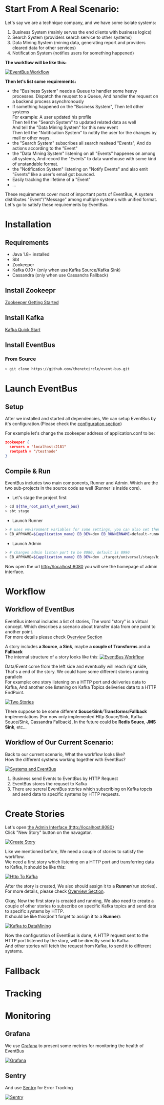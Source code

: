 # Start From A Real Scenario:

Let's say we are a technique company, and we have some isolate systems:

1. Business System (mainly serves the end clients with business logics)
2. Search System (providers search service to other systems)
3. Data Mining System (mining data, generating report and providers cleared data for other services)
4. Notification System (notifies users for something happened)

**The workflow will be like this:**

<a href="../assets/systems_workflow.png" target="_blank">![EventBus Workflow](assets/systems_workflow.png)</a>

**Then let's list some requirements:**

- the "Business System" needs a Queue to handler some heavy processes.
  Dispatch the reuqest to a Queue, And handler the request on a backend process asynchronously
- If something happened on the "Business System", Then tell other systems  
  For example: A user updated his profile   
  Then tell the "Search System" to updated related data as well  
  And tell the "Data Mining System" for this new event  
  Then tell the "Notification System" to notify the user for the changes by mail or other ways. 
- the "Search System" subscribes all search realtead "Events", And do actions according to the "Event"
- the "Data Mining System" listening on all "Events" happenes on among all systems, And record the "Events" to data warehouse with some kind of unstandable format.
- the "Notification System" listening on "Notify Events" and also emit "Events" like a user's email got bounced. 
- Easily tracking the lifetime of a "Event"
- ...

These requirements cover most of important ports of EventBus, A system distributes "Event"/"Message" among multiple systems with unified format.
Let's go to satisfy these requirements by EventBus.


# Installation

## Requirements

- Java 1.8+ installed
- Sbt
- Zookeeper
- Kafka 0.10+ (only when use Kafka Source/Kafka Sink)
- Cassandra (only when use Cassandra Fallback)

## Install Zookeepr

[Zookeeper Getting Started](https://zookeeper.apache.org/doc/current/zookeeperStarted.html#ch_GettingStarted)

## Install Kafka

[Kafka Quick Start](https://kafka.apache.org/0110/documentation.html#quickstart)

## Install EventBus

### From Source

```bash
> git clone https://github.com/thenetcircle/event-bus.git
```

# Launch EventBus

## Setup

After we installed and started all dependencies, We can setup EventBus by it's configuration.(Please check the [configuration section](./overview/#configuration))

For example let's change the zookeeper address of application.conf to be:

```json
zookeeper {
  servers = "localhost:2181"
  rootpath = "/testnode"
}
```

## Compile & Run

EventBus includes two main components, Runner and Admin. Which are the two sub-projects in the source code as well (Runner is inside core).

- Let's stage the project first
```sh
> cd ${the_root_path_of_event_bus}
> sbt stage
```

- Launch Runner
```sh
> # uses environment variables for some settings, you can also set them inside application.conf directly
> EB_APPNAME=${application_name} EB_DEV=dev EB_RUNNERNAME=default-runner ./target/universal/stage/bin/runner
```

- Launch Admin
```sh
> # changes admin listen port to be 8080, default is 8990
> EB_APPNAME=${application_name} EB_DEV=dev ./target/universal/stage/bin/admin -Dapp.admin.port=8080
```

Now open the url [http://localhost:8080](http://localhost:8080) you will see the homepage of admin interface.

# Workflow

## Workflow of EventBus

EventBus internal includes a list of stories, The word "story" is a virtual concept. Which describes a scenario about transfer data from one point to another point.  
For more details please check [Overview Section](overview)  

A story includes **a Source**, **a Sink**, maybe **a couple of Transforms** and **a Fallback**  
The internal structure of a story looks like this:
<a href="../assets/event-bus-workflow.png" target="_blank">![EventBus Workflow](assets/event-bus-workflow.png)</a>

Data/Event come from the left side and eventually will reach right side, That's a end of the story.
We could have some different stories running paralleln   
For example: one story listening on a HTTP port and deliveries data to Kafka, And another one listening on Kafka Topics deliveries data to a HTTP EndPoint.

<a href="../assets/two_stories.png" target="_blank">![Two Stories](assets/two_stories.png)</a>

There suppose to be some different **Souce**/**Sink**/**Transforms**/**Fallback** implementations (For now only implemented Http Souce/Sink, Kafka Souce/Sink, Cassandra Fallback), In the future could be **Redis Souce**, **JMS Sink**, etc...

## Workflow of Our Current Scenario:

Back to our current scenario, What the workflow looks like?   
How the different systems working together with EventBus?

<a href="../assets/systems_and_eventbus.png" target="_blank">![Systems and EventBus](assets/systems_and_eventbus.png)</a>

1. Business send Events to EventBus by HTTP Request
2. EventBus stores the requset to Kafka
3. There are sereral EventBus stories which subscribing on Kafka topcis and send data to specific systems by HTTP requests. 

# Create Stories

Let's open [the Admin Interface (http://localhost:8080)](http://localhost:8080)  
Click "New Story" button on the navagator.

<a href="../assets/admin_create_story.png" target="_blank">![Create Story](assets/admin_create_story.png)</a>

Like we mentioned before, We need a couple of stories to satisfy the workflow.  
We need a first story which listening on a HTTP port and transferring data to Kafka, It should be like this:  

<a href="../assets/admin_story_http_to_kafka.png" target="_blank">![Http To Kafka](assets/admin_story_http_to_kafka.png)</a>

After the story is created, We also should assign it to a **Runner**(run stories). For more details, please check [Overview Section](overview).

Okay, Now the first story is created and running, We also need to create a couple of other stories to subscribe on specific Kafka topics and send data to specific systems by HTTP.  
It should be like this(don't forget to assign it to a **Runner**):

<a href="../assets/admin_story_kafka_to_data_mining.png" target="_blank">![Kafka to DataMining](assets/admin_story_kafka_to_data_mining.png)</a>

Now the configuration of EventBus is done, A HTTP request sent to the HTTP port listened by the story, will be directly send to Kafka.   
And other stories will fetch the request from Kafka, to send it to different systems.

# Fallback 

# Tracking

# Monitoring

## Grafana 

We use [Grafana](https://grafana.com) to present some metrics for monitoring the health of EventBus

<a href="../assets/grafana01.png" target="_blank">![Grafana](assets/grafana01.png)</a>

## Sentry

And use [Sentry](https://sentry.io) for Error Tracking

<a href="../assets/sentry01.png" target="_blank">![Sentry](assets/sentry01.png)</a>